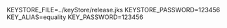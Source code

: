 KEYSTORE_FILE=../keyStore/release.jks
KEYSTORE_PASSWORD=123456
KEY_ALIAS=equality
KEY_PASSWORD=123456